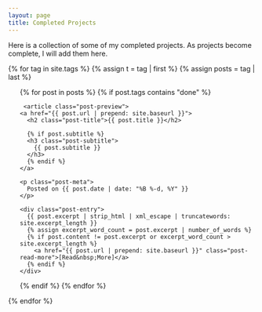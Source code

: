 ```yaml
---
layout: page
title: Completed Projects
---
```


Here is a collection of some of my completed projects.
As projects become complete, I will add them here.



{% for tag in site.tags %}
  {% assign t = tag | first %}
  {% assign posts = tag | last %}

<ul>
{% for post in posts %}
  {% if post.tags contains "done" %}

  
     <article class="post-preview">
    <a href="{{ post.url | prepend: site.baseurl }}">
	  <h2 class="post-title">{{ post.title }}</h2>

	  {% if post.subtitle %}
	  <h3 class="post-subtitle">
	    {{ post.subtitle }}
	  </h3>
	  {% endif %}
    </a>

    <p class="post-meta">
      Posted on {{ post.date | date: "%B %-d, %Y" }}
    </p>

    <div class="post-entry">
      {{ post.excerpt | strip_html | xml_escape | truncatewords: site.excerpt_length }}
      {% assign excerpt_word_count = post.excerpt | number_of_words %}
      {% if post.content != post.excerpt or excerpt_word_count > site.excerpt_length %}
        <a href="{{ post.url | prepend: site.baseurl }}" class="post-read-more">[Read&nbsp;More]</a>
      {% endif %}
    </div>

   

   </article>


  {% endif %}
{% endfor %}
</ul>
{% endfor %}
